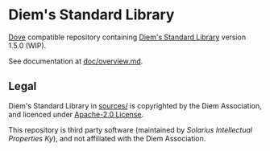 # Diem's Standard Library
[Dove](https://github.com/pontem-network/move-tools) compatible repository containing [Diem's Standard Library](https://github.com/diem/diem/tree/release-1.5/language/diem-framework) version 1.5.0 (WIP).

See documentation at [doc/overview.md](doc/overview.md).

## Legal
Diem's Standard Library in [sources/](sources/) is copyrighted by the Diem Association, and licenced under [Apache-2.0 License](https://github.com/diem/diem/blob/main/LICENSE).

This repository is third party software (maintained by *Solarius Intellectual Properties Ky*), and not affiliated with the Diem Association.
